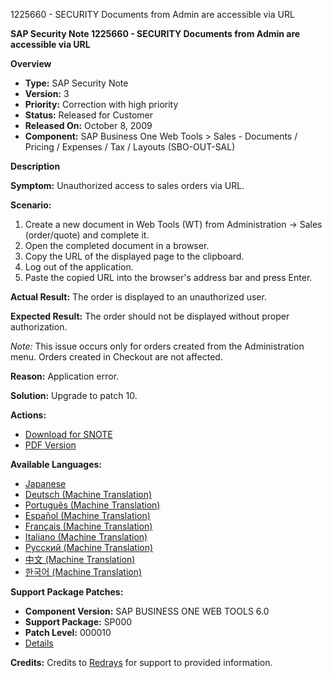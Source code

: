 1225660 - SECURITY Documents from Admin are accessible via URL

**SAP Security Note 1225660 - SECURITY Documents from Admin are accessible via URL**

**Overview**
- **Type:** SAP Security Note
- **Version:** 3
- **Priority:** Correction with high priority
- **Status:** Released for Customer
- **Released On:** October 8, 2009
- **Component:** SAP Business One Web Tools > Sales - Documents / Pricing / Expenses / Tax / Layouts (SBO-OUT-SAL)

**Description**

**Symptom:**
Unauthorized access to sales orders via URL.

**Scenario:**
1. Create a new document in Web Tools (WT) from Administration → Sales (order/quote) and complete it.
2. Open the completed document in a browser.
3. Copy the URL of the displayed page to the clipboard.
4. Log out of the application.
5. Paste the copied URL into the browser's address bar and press Enter.

**Actual Result:**
The order is displayed to an unauthorized user.

**Expected Result:**
The order should not be displayed without proper authorization.

*Note:* This issue occurs only for orders created from the Administration menu. Orders created in Checkout are not affected.

**Reason:**
Application error.

**Solution:**
Upgrade to patch 10.

**Actions:**
- [Download for SNOTE](https://notesdownloads.sap.com/note/0040000016547932017)
- [PDF Version](https://userapps.support.sap.com/sap/support/sfm/notes/print/0001225660?language=en-US&token=CC81EA62D7CBFA38ABA66A5F2FBE7F7E)

**Available Languages:**
- [Japanese](https://me.sap.com/notes/0001225660/J)
- [Deutsch (Machine Translation)](https://me.sap.com/notes/0001225660/D)
- [Português (Machine Translation)](https://me.sap.com/notes/0001225660/P)
- [Español (Machine Translation)](https://me.sap.com/notes/0001225660/S)
- [Français (Machine Translation)](https://me.sap.com/notes/0001225660/F)
- [Italiano (Machine Translation)](https://me.sap.com/notes/0001225660/I)
- [Русский (Machine Translation)](https://me.sap.com/notes/0001225660/R)
- [中文 (Machine Translation)](https://me.sap.com/notes/0001225660/1)
- [한국어 (Machine Translation)](https://me.sap.com/notes/0001225660/3)

**Support Package Patches:**
- **Component Version:** SAP BUSINESS ONE WEB TOOLS 6.0
- **Support Package:** SP000
- **Patch Level:** 000010
- [Details](https://userapps.support.sap.com/sap/support/swdc/notes?cvnr=01200314690200005868&support_package=SP000&patch_level=000010)

**Credits:**
Credits to [Redrays](https://redrays.io) for support to provided information.